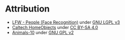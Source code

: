 # Attribution

- [LFW - People (Face Recognition)](https://www.kaggle.com/datasets/atulanandjha/lfwpeople) under [GNU LGPL v3](https://www.gnu.org/licenses/lgpl-3.0.html)
- [Caltech HomeObjects](https://www.kaggle.com/datasets/ashfaqsyed/caltech-homeobjects) under [CC BY-SA 4.0](https://creativecommons.org/licenses/by-sa/4.0/)
- [Animals-10](https://www.kaggle.com/datasets/alessiocorrado99/animals10) under [GNU GPL v2](https://www.gnu.org/licenses/old-licenses/gpl-2.0.en.html)
